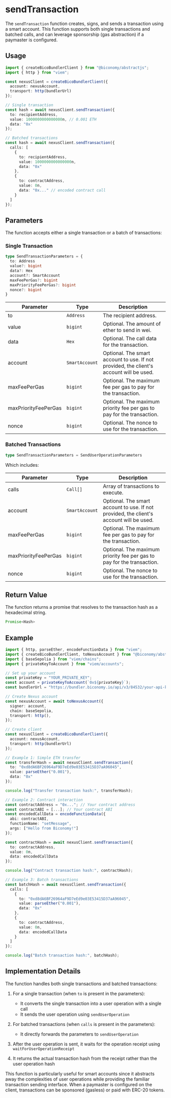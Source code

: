 # sendTransaction

The `sendTransaction` function creates, signs, and sends a transaction using a smart account. This function supports both single transactions and batched calls, and can leverage sponsorship (gas abstraction) if a paymaster is configured.

## Usage

```typescript
import { createBicoBundlerClient } from "@biconomy/abstractjs";
import { http } from "viem";

const nexusClient = createBicoBundlerClient({
  account: nexusAccount,
  transport: http(bundlerUrl)
});

// Single transaction
const hash = await nexusClient.sendTransaction({
  to: recipientAddress,
  value: 1000000000000000n, // 0.001 ETH
  data: "0x"
});

// Batched transactions
const hash = await nexusClient.sendTransaction({
  calls: [
    {
      to: recipientAddress,
      value: 1000000000000000n,
      data: "0x"
    },
    {
      to: contractAddress,
      value: 0n,
      data: "0x..." // encoded contract call
    }
  ]
});
```

## Parameters

The function accepts either a single transaction or a batch of transactions:

### Single Transaction

```typescript
type SendTransactionParameters = {
  to: Address
  value?: bigint
  data?: Hex
  account?: SmartAccount
  maxFeePerGas?: bigint
  maxPriorityFeePerGas?: bigint
  nonce?: bigint
}
```

| Parameter | Type | Description |
| --- | --- | --- |
| to | `Address` | The recipient address. |
| value | `bigint` | Optional. The amount of ether to send in wei. |
| data | `Hex` | Optional. The call data for the transaction. |
| account | `SmartAccount` | Optional. The smart account to use. If not provided, the client's account will be used. |
| maxFeePerGas | `bigint` | Optional. The maximum fee per gas to pay for the transaction. |
| maxPriorityFeePerGas | `bigint` | Optional. The maximum priority fee per gas to pay for the transaction. |
| nonce | `bigint` | Optional. The nonce to use for the transaction. |

### Batched Transactions

```typescript
type SendTransactionParameters = SendUserOperationParameters
```

Which includes:

| Parameter | Type | Description |
| --- | --- | --- |
| calls | `Call[]` | Array of transactions to execute. |
| account | `SmartAccount` | Optional. The smart account to use. If not provided, the client's account will be used. |
| maxFeePerGas | `bigint` | Optional. The maximum fee per gas to pay for the transaction. |
| maxPriorityFeePerGas | `bigint` | Optional. The maximum priority fee per gas to pay for the transaction. |
| nonce | `bigint` | Optional. The nonce to use for the transaction. |

## Return Value

The function returns a promise that resolves to the transaction hash as a hexadecimal string.

```typescript
Promise<Hash>
```

## Example

```typescript
import { http, parseEther, encodeFunctionData } from "viem";
import { createBicoBundlerClient, toNexusAccount } from "@biconomy/abstractjs";
import { baseSepolia } from "viem/chains";
import { privateKeyToAccount } from "viem/accounts";

// Set up your account
const privateKey = "YOUR_PRIVATE_KEY";
const account = privateKeyToAccount(`0x${privateKey}`);
const bundlerUrl = "https://bundler.biconomy.io/api/v3/84532/your-api-key";

// Create Nexus account
const nexusAccount = await toNexusAccount({
  signer: account,
  chain: baseSepolia,
  transport: http(),
});

// Create client
const nexusClient = createBicoBundlerClient({
  account: nexusAccount,
  transport: http(bundlerUrl)
});

// Example 1: Simple ETH transfer
const transferHash = await nexusClient.sendTransaction({
  to: "0xd8dA6BF26964aF9D7eEd9e03E53415D37aA96045",
  value: parseEther("0.001"),
  data: "0x"
});

console.log("Transfer transaction hash:", transferHash);

// Example 2: Contract interaction
const contractAddress = "0x..."; // Your contract address
const contractABI = [...]; // Your contract ABI
const encodedCallData = encodeFunctionData({
  abi: contractABI,
  functionName: "setMessage",
  args: ["Hello from Biconomy!"]
});

const contractHash = await nexusClient.sendTransaction({
  to: contractAddress,
  value: 0n,
  data: encodedCallData
});

console.log("Contract transaction hash:", contractHash);

// Example 3: Batch transactions
const batchHash = await nexusClient.sendTransaction({
  calls: [
    {
      to: "0xd8dA6BF26964aF9D7eEd9e03E53415D37aA96045",
      value: parseEther("0.001"),
      data: "0x"
    },
    {
      to: contractAddress,
      value: 0n,
      data: encodedCallData
    }
  ]
});

console.log("Batch transaction hash:", batchHash);
```

## Implementation Details

The function handles both single transactions and batched transactions:

1. For a single transaction (when `to` is present in the parameters):
   - It converts the single transaction into a user operation with a single call
   - It sends the user operation using `sendUserOperation`
   
2. For batched transactions (when `calls` is present in the parameters):
   - It directly forwards the parameters to `sendUserOperation`

3. After the user operation is sent, it waits for the operation receipt using `waitForUserOperationReceipt`

4. It returns the actual transaction hash from the receipt rather than the user operation hash

This function is particularly useful for smart accounts since it abstracts away the complexities of user operations while providing the familiar transaction sending interface. When a paymaster is configured on the client, transactions can be sponsored (gasless) or paid with ERC-20 tokens. 